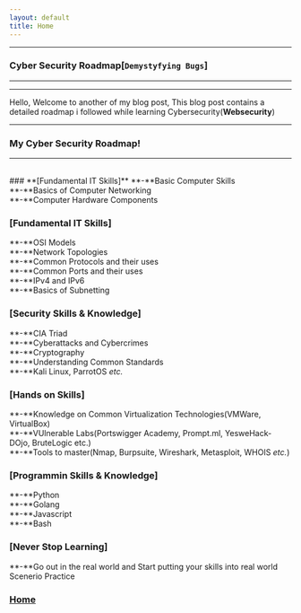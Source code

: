 ```yaml
---
layout: default
title: Home
---
```


* * *
### Cyber Security Roadmap[`Demystyfying Bugs`]
* * *
<hr>

Hello, Welcome to another of my blog post, This blog post contains a detailed roadmap i followed while learning Cybersecurity(**Websecurity**)

* * * 
### My Cyber Security Roadmap!
* * *
<br/>
### **[Fundamental IT Skills]** 
**-**Basic Computer Skills<br/>
**-**Basics of Computer Networking<br/>
**-**Computer Hardware Components

### **[Fundamental IT Skills]** 
**-**OSI Models<br/>
**-**Network Topologies<br/>
**-**Common Protocols and their uses<br/>
**-**Common Ports and their uses<br/>
**-**IPv4 and IPv6<br/>
**-**Basics of Subnetting

### **[Security Skills & Knowledge]** 
**-**CIA Triad<br/>
**-**Cyberattacks and Cybercrimes<br/>
**-**Cryptography<br/>
**-**Understanding Common Standards<br/>
**-**Kali Linux, ParrotOS _etc._

### **[Hands on Skills]** 
**-**Knowledge on Common Virtualization Technologies(VMWare, VirtualBox)<br/>
**-**VUlnerable Labs(Portswigger Academy, Prompt.ml, YesweHack-DOjo, BruteLogic etc.)<br/>
**-**Tools to master(Nmap, Burpsuite, Wireshark, Metasploit, WHOIS _etc._)

### **[Programmin Skills & Knowledge]** 
**-**Python<br/>
**-**Golang<br/>
**-**Javascript<br/>
**-**Bash

### **[Never Stop Learning]** 
**-**Go out in the real world and Start putting your skills into real world Scenerio Practice

### **[Home](../../index.html)**